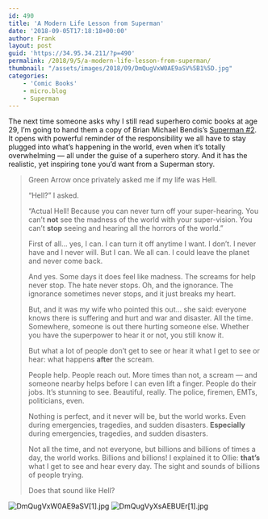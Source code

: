 ```yaml
---
id: 490
title: 'A Modern Life Lesson from Superman'
date: '2018-09-05T17:18:18+00:00'
author: Frank
layout: post
guid: 'https://34.95.34.211/?p=490'
permalink: /2018/9/5/a-modern-life-lesson-from-superman/
thumbnail: "/assets/images/2018/09/DmQugVxW0AE9aSV%5B1%5D.jpg"
categories:
    - 'Comic Books'
    - micro.blog
    - Superman
---
```


The next time someone asks why I still read superhero comic books at age 29, I’m going to hand them a copy of Brian Michael Bendis’s [Superman #2](https://www.dccomics.com/comics/superman-2018/superman-2). It opens with powerful reminder of the responsibility we all have to stay plugged into what’s happening in the world, even when it’s totally overwhelming — all under the guise of a superhero story. And it has the realistic, yet inspiring tone you’d want from a Superman story.

> Green Arrow once privately asked me if my life was Hell.
> 
> “Hell?” I asked.
> 
> “Actual Hell! Because you can never turn off your super-hearing. You can’t **not** see the madness of the world with your super-vision. You can’t **stop** seeing and hearing all the horrors of the world.”
> 
> First of all… yes, I can. I can turn it off anytime I want. I don’t. I never have and I never will. But I can. We all can. I could leave the planet and never come back.
> 
> And yes. Some days it does feel like madness. The screams for help never stop. The hate never stops. Oh, and the ignorance. The ignorance sometimes never stops, and it just breaks my heart.
> 
> But, and it was my wife who pointed this out… she said: everyone knows there is suffering and hurt and war and disaster. All the time. Somewhere, someone is out there hurting someone else. Whether you have the superpower to hear it or not, you still know it.
> 
> But what a lot of people don’t get to see or hear it what I get to see or hear: what happens **after** the scream.
> 
> People help. People reach out. More times than not, a scream — and someone nearby helps before I can even lift a finger. People do their jobs. It’s stunning to see. Beautiful, really. The police, firemen, EMTs, politicians, even.
> 
> Nothing is perfect, and it never will be, but the world works. Even during emergencies, tragedies, and sudden disasters. **Especially** during emergencies, tragedies, and sudden disasters.
> 
> Not all the time, and not everyone, but billions and billions of times a day, the world works. Billions and billions! I explained it to Ollie: **that’s** what I get to see and hear every day. The sight and sounds of billions of people trying.
> 
> Does that sound like Hell?

![DmQugVxW0AE9aSV[1].jpg]({{site.url}}{{site.baseurl}}/assets/images/2018/09/DmQugVxW0AE9aSV%5B1%5D.jpg)
![DmQugVyXsAEBUEr[1].jpg]({{site.url}}{{site.baseurl}}/assets/images/2018/09/DmQugVyXsAEBUEr%5B1%5D.jpg)
